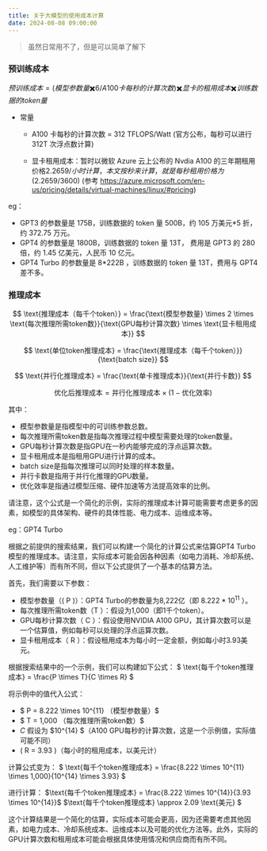 ```yaml
---
title: 关于大模型的使用成本计算
date: 2024-08-08 09:00:00
---
```


> 虽然日常用不了，但是可以简单了解下


### 预训练成本

$预训练成本 = ( 模型参数量 ✖️ 6 /A100 卡每秒的计算次数) ✖️ 显卡的租用成本 ✖️ 训练数据的 token 量$

- 常量

  - A100 卡每秒的计算次数 = 312 TFLOPS/Watt (官方公布，每秒可以进行 312T 次浮点数计算)

  - 显卡租用成本：暂时以微软 Azure 云上公布的 Nvdia A100 的三年期租用价格$2.2659/小时计算，本文按秒来计算，就是每秒租用价格为$(2.2659/3600) (参考 https://azure.microsoft.com/en-us/pricing/details/virtual-machines/linux/#pricing)

eg：

- GPT3 的参数量是 175B，训练数据的 token 量 500B，约 105 万美元*5 折，约 372.75 万元。
- GPT4 的参数量是 1800B，训练数据的 token 量 13T， 费用是 GPT3 的 280 倍，约 1.45 亿美元，人民币 10 亿元。
- GPT4 Turbo 的参数量是 8*222B ，训练数据的 token 量 13T，费用与 GPT4 差不多。

### 推理成本

$$
 \text{推理成本（每千个token）} = \frac{\text{模型参数量} \times 2 \times \text{每次推理所需token数}}{\text{GPU每秒计算次数} \times \text{显卡租用成本}} 
$$

$$
\text{单位token推理成本} = \frac{\text{推理成本（每千个token）}}{\text{batch size}}
$$

$$
\text{并行化推理成本} = \frac{\text{单卡推理成本}}{\text{并行卡数}}
$$

$$
\text{优化后推理成本} = \text{并行化推理成本} \times (1 - \text{优化效率}) 
$$



其中：
- 模型参数量是指模型中的可训练参数总数。
- 每次推理所需token数是指每次推理过程中模型需要处理的token数量。
- GPU每秒计算次数是指GPU在一秒内能够完成的浮点运算次数。
- 显卡租用成本是指租用GPU进行计算的成本。
- batch size是指每次推理可以同时处理的样本数量。
- 并行卡数是指用于并行化推理的GPU数量。
- 优化效率是指通过模型压缩、硬件加速等方法提高效率的比例。

请注意，这个公式是一个简化的示例，实际的推理成本计算可能需要考虑更多的因素，如模型的具体架构、硬件的具体性能、电力成本、运维成本等。



eg：GPT4 Turbo 

根据之前提供的搜索结果，我们可以构建一个简化的计算公式来估算GPT4 Turbo模型的推理成本。请注意，实际成本可能会因各种因素（如电力消耗、冷却系统、人工维护等）而有所不同，但以下公式提供了一个基本的估算方法。

首先，我们需要以下参数：
- 模型参数量（\( P \)）：GPT4 Turbo的参数量为8,222亿（即 $8.222 * 10^{11}$ ）。
- 每次推理所需token数（T ）：假设为1,000（即1千个token）。
- GPU每秒计算次数（ C ）：假设使用NVIDIA A100 GPU，其计算次数可以是一个估算值，例如每秒可以处理的浮点运算次数。
- 显卡租用成本（ R ）：假设租用成本为每小时一定金额，例如每小时3.93美元。

根据搜索结果中的一个示例，我们可以构建如下公式：
$ \text{每千个token推理成本} = \frac{P \times T}{C \times R} $

将示例中的值代入公式：
- $  P = 8.222 \times 10^{11} （模型参数量）$
- $ T = 1,000 （每次推理所需token数）$
- $C$ 假设为 $10^{14} $（A100 GPU每秒的计算次数，这是一个示例值，实际值可能不同）
- \( R = 3.93 \)（每小时的租用成本，以美元计）

计算公式变为：
$ \text{每千个token推理成本} = \frac{8.222 \times 10^{11} \times 1,000}{10^{14} \times 3.93} $

进行计算：
 $\text{每千个token推理成本} = \frac{8.222 \times 10^{14}}{3.93 \times 10^{14}}$ 
 $\text{每千个token推理成本} \approx 2.09 \text{美元} $

这个计算结果是一个简化的估算，实际成本可能会更高，因为还需要考虑其他因素，如电力成本、冷却系统成本、运维成本以及可能的优化方法等。此外，实际的GPU计算次数和租用成本可能会根据具体使用情况和供应商而有所不同。

